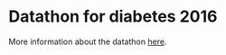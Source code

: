 # Datathon for diabetes 2016

More information about the datathon [here](http://datathonfordiabetes.weebly.com/about.html).
